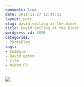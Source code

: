 ```yaml
---
comments: true
date: 2011-11-27 12:43:31
layout: post
slug: david-smiling-at-the-diner
title: David Smiling at the Diner
wordpress_id: 4896
categories:
- PhotoBlog
tags:
- b&amp;w
- David Upton
- film
- Nikon F3
---
```


![](http://ryanfitzer.com/main/wp-content/uploads/2011/11/david.jpg)
